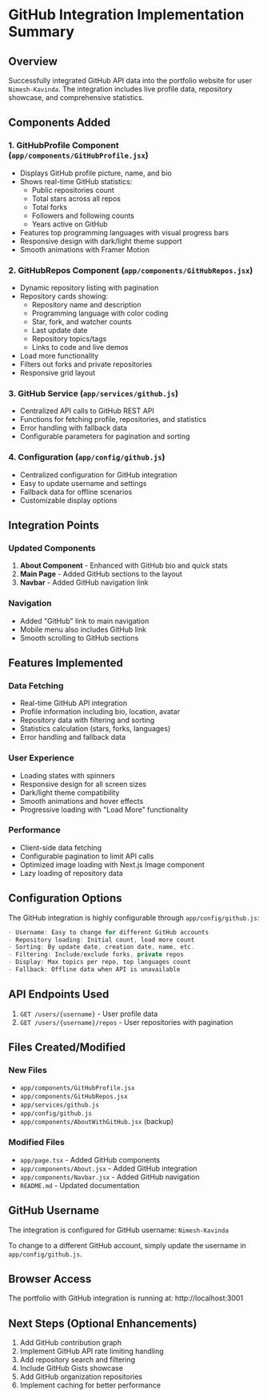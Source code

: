 # GitHub Integration Implementation Summary

## Overview
Successfully integrated GitHub API data into the portfolio website for user `Nimesh-Kavinda`. The integration includes live profile data, repository showcase, and comprehensive statistics.

## Components Added

### 1. GitHubProfile Component (`app/components/GitHubProfile.jsx`)
- Displays GitHub profile picture, name, and bio
- Shows real-time GitHub statistics:
  - Public repositories count
  - Total stars across all repos
  - Total forks
  - Followers and following counts
  - Years active on GitHub
- Features top programming languages with visual progress bars
- Responsive design with dark/light theme support
- Smooth animations with Framer Motion

### 2. GitHubRepos Component (`app/components/GitHubRepos.jsx`)
- Dynamic repository listing with pagination
- Repository cards showing:
  - Repository name and description
  - Programming language with color coding
  - Star, fork, and watcher counts
  - Last update date
  - Repository topics/tags
  - Links to code and live demos
- Load more functionality
- Filters out forks and private repositories
- Responsive grid layout

### 3. GitHub Service (`app/services/github.js`)
- Centralized API calls to GitHub REST API
- Functions for fetching profile, repositories, and statistics
- Error handling with fallback data
- Configurable parameters for pagination and sorting

### 4. Configuration (`app/config/github.js`)
- Centralized configuration for GitHub integration
- Easy to update username and settings
- Fallback data for offline scenarios
- Customizable display options

## Integration Points

### Updated Components
1. **About Component** - Enhanced with GitHub bio and quick stats
2. **Main Page** - Added GitHub sections to the layout
3. **Navbar** - Added GitHub navigation link

### Navigation
- Added "GitHub" link to main navigation
- Mobile menu also includes GitHub link
- Smooth scrolling to GitHub sections

## Features Implemented

### Data Fetching
- Real-time GitHub API integration
- Profile information including bio, location, avatar
- Repository data with filtering and sorting
- Statistics calculation (stars, forks, languages)
- Error handling and fallback data

### User Experience
- Loading states with spinners
- Responsive design for all screen sizes
- Dark/light theme compatibility
- Smooth animations and hover effects
- Progressive loading with "Load More" functionality

### Performance
- Client-side data fetching
- Configurable pagination to limit API calls
- Optimized image loading with Next.js Image component
- Lazy loading of repository data

## Configuration Options

The GitHub integration is highly configurable through `app/config/github.js`:

```javascript
- Username: Easy to change for different GitHub accounts
- Repository loading: Initial count, load more count
- Sorting: By update date, creation date, name, etc.
- Filtering: Include/exclude forks, private repos
- Display: Max topics per repo, top languages count
- Fallback: Offline data when API is unavailable
```

## API Endpoints Used

1. `GET /users/{username}` - User profile data
2. `GET /users/{username}/repos` - User repositories with pagination

## Files Created/Modified

### New Files
- `app/components/GitHubProfile.jsx`
- `app/components/GitHubRepos.jsx` 
- `app/services/github.js`
- `app/config/github.js`
- `app/components/AboutWithGitHub.jsx` (backup)

### Modified Files
- `app/page.tsx` - Added GitHub components
- `app/components/About.jsx` - Added GitHub integration
- `app/components/Navbar.jsx` - Added GitHub navigation
- `README.md` - Updated documentation

## GitHub Username
The integration is configured for GitHub username: `Nimesh-Kavinda`

To change to a different GitHub account, simply update the username in `app/config/github.js`.

## Browser Access
The portfolio with GitHub integration is running at: http://localhost:3001

## Next Steps (Optional Enhancements)
1. Add GitHub contribution graph
2. Implement GitHub API rate limiting handling
3. Add repository search and filtering
4. Include GitHub Gists showcase
5. Add GitHub organization repositories
6. Implement caching for better performance
